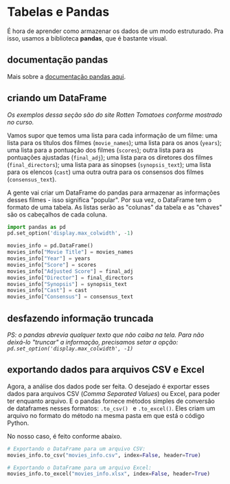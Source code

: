 # Tabelas e Pandas

É hora de aprender como armazenar os dados de um modo estruturado. Pra isso, usamos a biblioteca **pandas**, que é bastante visual. 

## documentação pandas

Mais sobre a [documentação pandas aqui](https://pandas.pydata.org/docs/).

## criando um DataFrame

_Os exemplos dessa seção são do site Rotten Tomatoes conforme mostrado no curso._

Vamos supor que temos uma lista para cada informação de um filme: uma lista para os títulos dos filmes (`movie_names`); uma lista para os anos (`years`); uma lista para a pontuação dos filmes (`scores`); outra lista para as pontuações ajustadas (`final_adj`); uma lista para os diretores dos filmes (`final_directors`); uma lista para as sinopses (`synopsis_text`); uma lista para os elencos (`cast`) uma outra outra para os consensos dos filmes (`consensus_text`).

A gente vai criar um DataFrame do pandas para armazenar as informações desses filmes - isso significa "popular". Por sua vez, o DataFrame tem o formato de uma tabela. As listas serão as "colunas" da tabela e as "chaves" são os cabeçalhos de cada coluna.

```python
import pandas as pd
pd.set_option('display.max_colwidth', -1)

movies_info = pd.DataFrame()
movies_info["Movie Title"] = movies_names
movies_info["Year"] = years
movies_info["Score"] = scores
movies_info["Adjusted Score"] = final_adj
movies_info["Director"] = final_directors
movies_info["Synopsis"] = synopsis_text
movies_info["Cast"] = cast
movies_info["Consensus"] = consensus_text
```

## desfazendo informação truncada

_PS: o pandas abrevia qualquer texto que não caiba na tela. Para não deixá-lo "truncar" a informação, precisamos setar a opção: `pd.set_option('display.max_colwidth', -1)`_

## exportando dados para arquivos CSV e Excel

Agora, a análise dos dados pode ser feita. O desejado é exportar esses dados para arquivos CSV (_Comma Separated Values_) ou Excel, para poder ter enquanto arquivo. E o pandas fornece métodos simples de conversão de dataframes nesses formatos: `.to_csv() ` e `.to_excel()`. Eles criam um arquivo no formato do método na mesma pasta em que está o código Python. 

No nosso caso, é feito conforme abaixo. 

```python
# Exportando o DataFrame para um arquivo CSV:
movies_info.to_csv("movies_info.csv", index=False, header=True)

# Exportando o DataFrame para um arquivo Excel:
movies_info.to_excel("movies_info.xlsx", index=False, header=True)
```

